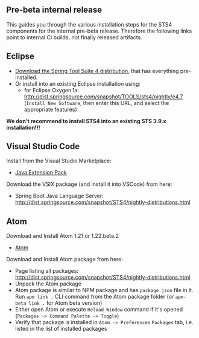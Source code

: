 ## Pre-beta internal release

This guides you through the various installation steps for the STS4 components for the internal pre-beta release. Therefore the following links point to internal CI builds, not finally released artifacts.

## Eclipse

* [Download the Spring Tool Suite 4 distribution](http://dist.springsource.com/snapshot/STS4/nightly-distributions.html), that has everything pre-installed.
* Or install into an existing Eclipse installation using:
  * for Eclipse Oxygen.1a: http://dist.springsource.com/snapshot/TOOLS/sts4/nightly/e4.7 (`Install New Software`, then enter this URL, and select the appropriate features)

**We don't recommend to install STS4 into an existing STS 3.9.x installation!!!**

## Visual Studio Code

Install from the Visual Studio Marketplace:
* [Java Extension Pack](https://marketplace.visualstudio.com/items?itemName=vscjava.vscode-java-pack)

Download the VSIX package (and install it into VSCode) from here:
* Spring Boot Java Language Server: http://dist.springsource.com/snapshot/STS4/nightly-distributions.html

## Atom

Download and Install Atom 1.21 or 1.22.beta.2
* [Atom](http://atom.io)

Download and Install Atom package from here:
* Page listing all packages: http://dist.springsource.com/snapshot/STS4/nightly-distributions.html
* Unpack the Atom package
* Atom package is similar to NPM package and has `package.json` file in it. Run `apm link .` CLI command from the Atom package folder (or `apm-beta link .` for Atom beta version)
* Either open Atom or execute `Reload Window` command if it's opened (`Packages -> Command Palette -> Toggle`)
* Verify that package is installed in `Atom -> Preferences` `Packages` tab, i.e. listed in the list of installed packages
